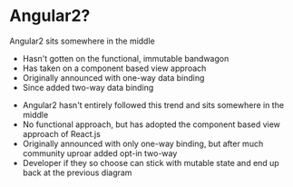 # Angular2?

Angular2 sits somewhere in the middle

* Hasn't gotten on the functional, immutable bandwagon <!-- .element: class="fragment" data-fragment-index="1" -->
* Has taken on a component based view approach <!-- .element: class="fragment" data-fragment-index="2" -->
* Originally announced with one-way data binding <!-- .element: class="fragment" data-fragment-index="3" -->
* Since added two-way data binding <!-- .element: class="fragment" data-fragment-index="4" -->

<aside class="notes">
  <ul>
    <li>Angular2 hasn't entirely followed this trend and sits somewhere in the middle</li>
    <li>No functional approach, but has adopted the component based view approach of React.js</li>
    <li>Originally announced with only one-way binding, but after much community uproar added opt-in two-way</li>
    <li>Developer if they so choose can stick with mutable state and end up back at the previous diagram</li>
  </ul>
</aside>
